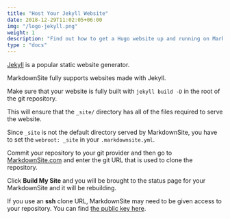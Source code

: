 ```yaml
---
title: "Host Your Jekyll Website"
date: 2018-12-29T11:02:05+06:00
img: "/logo-jekyll.png"
weight: 1
description: "Find out how to get a Hugo website up and running on MarkdownSite quickly."
type : "docs"
---
```


[Jekyll](https://jekyllrb.com/) is a popular static website generator.

MarkdownSite fully supports websites made with Jekyll.

Make sure that your website is fully built with `jekyll build -D` in the root of the git repository.

This will ensure that the `_site/` directory has all of the files required to serve the website.

Since `_site` is not the default directory served by MarkdownSite, you have to set the `webroot: _site` in your `.markdownsite.yml`.

Commit your repository to your git provider and then go to [MarkdownSite.com](https://markdownsite.com/) and enter the git URL that is used to clone the repository.

Click **Build My Site** and you will be brought to the status page for your MarkdownSite and it will be rebuilding.

If you use an **ssh** clone URL, MarkdownSite may need to be given access to your repository.  You can find [the public key here](https://markdownsite.com/sshkey.txt).

